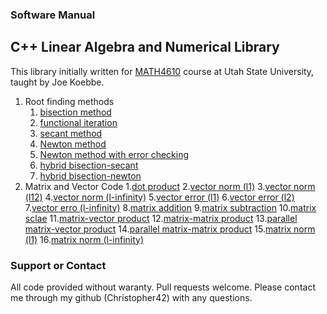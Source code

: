 ### Software Manual
## C++ Linear Algebra and Numerical Library

This library initially written for [MATH4610](https://jvkoebbe.github.io/math4610/main) course at Utah State University, taught by Joe Koebbe.

1. Root finding methods
    1. [bisection method](https://christopher42.github.io/computational-mathematics/rootFinding/bisection)
    2. [functional iteration](https://christopher42.github.io/computational-mathematics/rootFinding/functional_iteration)
    3. [secant method](https://christopher42.github.io/computational-mathematics/rootFinding/secant)
    4. [Newton method](https://christopher42.github.io/computational-mathematics/rootFinding/fastNewton)
    5. [Newton method with error checking](https://christopher42.github.io/computational-mathematics/rootFinding/safeNewton)
    6. [hybrid bisection-secant](https://christopher42.github.io/computational-mathematics/rootFinding/bisection_secant)
    7. [hybrid bisection-newton](https://christopher42.github.io/computational-mathematics/rootFinding/bisection_newton)
2. Matrix and Vector Code
    1.[dot product](https://christopher42.github.io/computational-mathematics/linearAlgebra/dotProduct)
    2.[vector norm (l1)](https://christopher42.github.io/computational-mathematics/linearAlgebra/vectorNormL1)
    3.[vector norm (l12)](https://christopher42.github.io/computational-mathematics/linearAlgebra/vectorNormL2)
    4.[vector norm (l-infinity)](https://christopher42.github.io/computational-mathematics/linearAlgebra/vectorNormLInf)
    5.[vector error (l1)](https://christopher42.github.io/computational-mathematics/linearAlgebra/vectorErrorL1)
    6.[vector error (l2)](https://christopher42.github.io/computational-mathematics/linearAlgebra/vectorErrorL2)
    7.[vector erro (l-infinity)](https://christopher42.github.io/computational-mathematics/linearAlgebra/vectorErrorLInf)
    8.[matrix addition](https://christopher42.github.io/computational-mathematics/linearAlgebra/matrixAdd)
    9.[matrix subtraction](https://christopher42.github.io/computational-mathematics/linearAlgebra/matrixSub)
    10.[matrix sclae](https://christopher42.github.io/computational-mathematics/linearAlgebra/matrixScale)
    11.[matrix-vector product](https://christopher42.github.io/computational-mathematics/linearAlgebra/matrixVectorProduct)
    12.[matrix-matrix product](https://christopher42.github.io/computational-mathematics/linearAlgebra/matrixMatrixProduct)
    13.[parallel matrix-vector product](https://christopher42.github.io/computational-mathematics/linearAlgebra/parallelMatrixVectorProduct)
    14.[parallel matrix-matrix product](https://christopher42.github.io/computational-mathematics/linearAlgebra/parallelMatrixMatrixProduct)
    15.[matrix norm (l1)](https://christopher42.github.io/computational-mathematics/linearAlgebra/matrixNormL1)
    16.[matrix norm (l-infinity)](https://christopher42.github.io/computational-mathematics/linearAlgebra/matrixNormLInf)
    



### Support or Contact

All code provided without waranty. Pull requests welcome. Please contact me through my github (Christopher42) with any questions.
